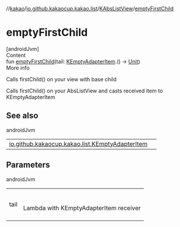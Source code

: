 //[kakao](../../../index.md)/[io.github.kakaocup.kakao.list](../index.md)/[KAbsListView](index.md)/[emptyFirstChild](empty-first-child.md)



# emptyFirstChild  
[androidJvm]  
Content  
fun [emptyFirstChild](empty-first-child.md)(tail: [KEmptyAdapterItem](../-k-empty-adapter-item/index.md).() -> [Unit](https://kotlinlang.org/api/latest/jvm/stdlib/kotlin/-unit/index.html))  
More info  


Calls firstChild() on your view with base child



Calls firstChild() on your AbsListView and casts received item to KEmptyAdapterItem



## See also  
  
androidJvm  
  
| | |
|---|---|
| <a name="io.github.kakaocup.kakao.list/KAbsListView/emptyFirstChild/#kotlin.Function1[io.github.kakaocup.kakao.list.KEmptyAdapterItem,kotlin.Unit]/PointingToDeclaration/"></a>[io.github.kakaocup.kakao.list.KEmptyAdapterItem](../-k-empty-adapter-item/index.md)| <a name="io.github.kakaocup.kakao.list/KAbsListView/emptyFirstChild/#kotlin.Function1[io.github.kakaocup.kakao.list.KEmptyAdapterItem,kotlin.Unit]/PointingToDeclaration/"></a>|
  


## Parameters  
  
androidJvm  
  
| | |
|---|---|
| <a name="io.github.kakaocup.kakao.list/KAbsListView/emptyFirstChild/#kotlin.Function1[io.github.kakaocup.kakao.list.KEmptyAdapterItem,kotlin.Unit]/PointingToDeclaration/"></a>tail| <a name="io.github.kakaocup.kakao.list/KAbsListView/emptyFirstChild/#kotlin.Function1[io.github.kakaocup.kakao.list.KEmptyAdapterItem,kotlin.Unit]/PointingToDeclaration/"></a><br><br>Lambda with KEmptyAdapterItem receiver<br><br>|
  
  



